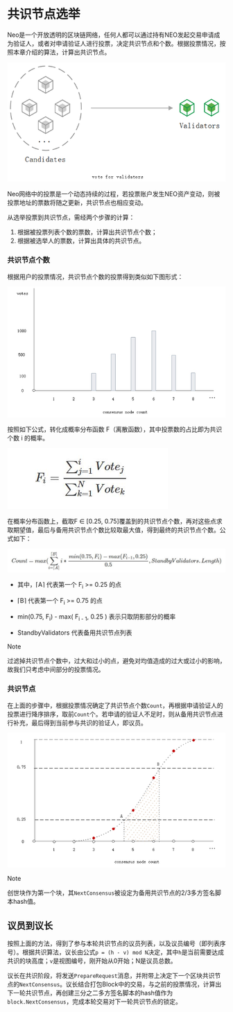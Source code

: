 # 共识节点选举

Neo是一个开放透明的区块链网络，任何人都可以通过持有NEO发起交易申请成为验证人，或者对申请验证人进行投票，决定共识节点和个数。根据投票情况，按照本章介绍的算法，计算出共识节点。

![](..\images\consensus\vote_candidate.jpg)

Neo网络中的投票是一个动态持续的过程，若投票账户发生NEO资产变动，则被投票地址的票数将随之更新，共识节点也相应变动。

从选举投票到共识节点，需经两个步骤的计算：
1. 根据被投票列表个数的票数，计算出共识节点个数；
2. 根据被选举人的票数，计算出具体的共识节点。

### 共识节点个数

根据用户的投票情况，共识节点个数的投票得到类似如下图形式：

![](..\images\consensus\calculate_consensus_count_0.jpg)

按照如下公式，转化成概率分布函数 F（离散函数），其中投票数的占比即为共识个数 i 的概率。

![](..\images\consensus\formula_vote.jpg)



在概率分布函数上，截取F ∈ [0.25, 0.75]覆盖到的共识节点个数，再对这些点求取期望值，最后与备用共识节点个数比较取最大值，得到最终的共识节点个数。公式如下：

![](..\images\consensus\formula_vote_count.jpg)

- 其中，⌈A⌉ 代表第一个 F<sub>i</sub> >= 0.25 的点

- ⌈B⌉ 代表第一个  F<sub>i</sub> >= 0.75 的点

- min(0.75, F<sub>i</sub>) - max( F<sub>i - 1</sub>, 0.25 )  表示只取阴影部分的概率

- StandbyValidators 代表备用共识节点列表

> [!Note]
>
> 过滤掉共识节点个数中，过大和过小的点，避免对均值造成的过大或过小的影响，故我们只考虑中间部分的投票情况。

### 共识节点

在上面的步骤中，根据投票情况确定了共识节点个数`Count`，再根据申请验证人的投票进行降序排序，取前`Count`个。若申请的验证人不足时，则从备用共识节点进行补充，最后得到当前参与共识的验证人，即议员。

![](..\images\consensus\calculate_consensus_count_1.jpg)

> [!Note]
>
> 创世块作为第一个块，其`NextConsensus`被设定为备用共识节点的2/3多方签名脚本hash值。

## 议员到议长

按照上面的方法，得到了参与本轮共识节点的议员列表，以及议员编号（即列表序号）。根据共识算法，议长由公式`p = (h - v) mod N`决定，其中`h`是当前需要达成共识的块高度；`v`是视图编号，刚开始从0开始；N是议员总数。 

议长在共识阶段，将发送`PrepareRequest`消息，并附带上决定下一个区块共识节点的`NextConsensus`。议长结合打包Block中的交易，与之前的投票情况，计算出下一轮共识节点，再创建三分之二多方签名脚本的hash值作为`block.NextConsensus`，完成本轮交易对下一轮共识节点的锁定。
